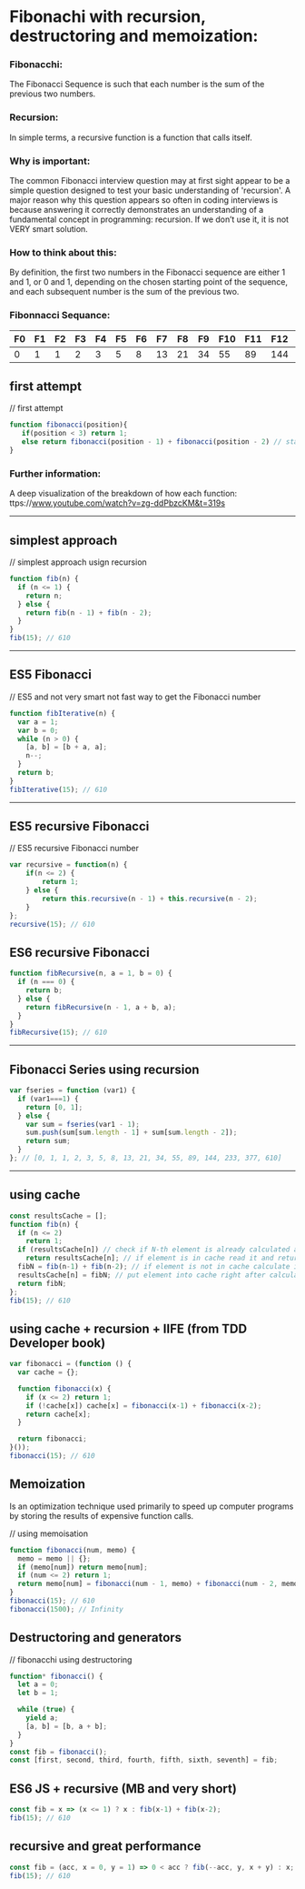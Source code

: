 # Fibonachi with recursion, destructoring and memoization:



### Fibonacchi:
The Fibonacci Sequence is such that each number is the sum of the previous two numbers.

### Recursion:
In simple terms, a recursive function is a function that calls itself.

### Why is important:
The common Fibonacci interview question may at first sight appear to be a simple question designed to test your basic understanding of 'recursion'.
A major reason why this question appears so often in coding interviews is because answering it correctly demonstrates an understanding of a fundamental concept in programming: recursion. If we don’t use it, it is not VERY smart solution.

### How to think about this:
By definition, the first two numbers in the Fibonacci sequence are either 1 and 1, or 0 and 1, depending on the chosen starting point of the sequence,
and each subsequent number is the sum of the previous two.

### Fibonnacci Sequance:
| F0  | F1  | F2  | F3  | F4 | F5 | F6 | F7 | F8 | F9 | F10| F11| F12| F13| F14| F15| F16|
|---	|---	|---	|---	|--- |--- |--- |--- |--- |----|----|----|----|----|----|----|----|
| 0   | 1   | 1   | 2   | 3	 | 5  | 8  | 13 | 21 | 34 | 55 | 89 | 144| 233| 377| 610| 987|


## first attempt
// first attempt
```javascript
function fibonacci(position){
   if(position < 3) return 1;
   else return fibonacci(position - 1) + fibonacci(position - 2) // stack overflow: you've to exceed the maximum call stack limit.
}
```

### Further information:
A deep visualization of the breakdown of how each function: ttps://www.youtube.com/watch?v=zg-ddPbzcKM&t=319s

---

## simplest approach
// simplest approach usign recursion
```javascript
function fib(n) {
  if (n <= 1) {
    return n;
  } else {
    return fib(n - 1) + fib(n - 2);
  }
}
fib(15); // 610
```
---

## ES5 Fibonacci
// ES5 and not very smart not fast way to get the Fibonacci number
```javascript
function fibIterative(n) {
  var a = 1;
  var b = 0;
  while (n > 0) {
    [a, b] = [b + a, a];
    n--;
  }
  return b;
}
fibIterative(15); // 610
```

---

## ES5 recursive Fibonacci
// ES5 recursive Fibonacci number
```javascript
var recursive = function(n) {
    if(n <= 2) {
        return 1;
    } else {
        return this.recursive(n - 1) + this.recursive(n - 2);
    }
};
recursive(15); // 610
```

## ES6 recursive Fibonacci
```javascript
function fibRecursive(n, a = 1, b = 0) {
  if (n === 0) {
    return b;
  } else {
    return fibRecursive(n - 1, a + b, a);
  }
}
fibRecursive(15); // 610
```

---

## Fibonacci Series using recursion
```javascript
var fseries = function (var1) {
  if (var1===1) {
    return [0, 1];
  } else {
    var sum = fseries(var1 - 1);
    sum.push(sum[sum.length - 1] + sum[sum.length - 2]);
    return sum;
  }
}; // [0, 1, 1, 2, 3, 5, 8, 13, 21, 34, 55, 89, 144, 233, 377, 610]

```

---

## using cache 
```javascript
const resultsCache = [];
function fib(n) {
  if (n <= 2)
	return 1;
  if (resultsCache[n]) // check if N-th element is already calculated and stored in cache
    return resultsCache[n]; // if element is in cache read it and return
  fibN = fib(n-1) + fib(n-2); // if element is not in cache calculate it
  resultsCache[n] = fibN; // put element into cache right after calculating it
  return fibN;
};
fib(15); // 610
```

## using cache + recursion + IIFE (from TDD Developer book)
```javascript
var fibonacci = (function () {
  var cache = {};

  function fibonacci(x) {
    if (x <= 2) return 1;
    if (!cache[x]) cache[x] = fibonacci(x-1) + fibonacci(x-2);
    return cache[x];
  }

  return fibonacci;
}());
fibonacci(15); // 610
```

## Memoization
Is an optimization technique used primarily to speed up computer programs by storing the results of expensive function calls.

// using memoisation 
```javascript
function fibonacci(num, memo) {
  memo = memo || {};
  if (memo[num]) return memo[num];
  if (num <= 2) return 1;
  return memo[num] = fibonacci(num - 1, memo) + fibonacci(num - 2, memo);
}
fibonacci(15); // 610
fibonacci(1500); // Infinity
```

## Destructoring and generators
// fibonacchi using destructoring
```javascript
function* fibonacci() {
  let a = 0;
  let b = 1;

  while (true) {
    yield a;
    [a, b] = [b, a + b];
  }
}
const fib = fibonacci();
const [first, second, third, fourth, fifth, sixth, seventh] = fib;
```

## ES6 JS + recursive (MB and very short)
```javascript
const fib = x => (x <= 1) ? x : fib(x-1) + fib(x-2);
fib(15); // 610
```

## recursive and great performance
```javascript
const fib = (acc, x = 0, y = 1) => 0 < acc ? fib(--acc, y, x + y) : x;
fib(15); // 610
```
